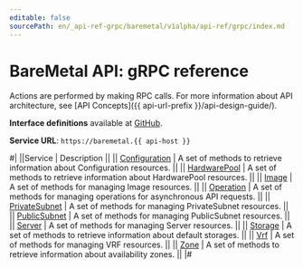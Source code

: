 ```yaml
---
editable: false
sourcePath: en/_api-ref-grpc/baremetal/v1alpha/api-ref/grpc/index.md
---
```


# BareMetal API: gRPC reference

Actions are performed by making RPC calls. For more information about API architecture, see [API Concepts]({{ api-url-prefix }}/api-design-guide/).

**Interface definitions** available at [GitHub](https://github.com/yandex-cloud/cloudapi/tree/master/yandex/cloud/baremetal/v1alpha).

**Service URL**: `https://baremetal.{{ api-host }}`

#|
||Service | Description ||
|| [Configuration](Configuration/index.md) | A set of methods to retrieve information about Configuration resources. ||
|| [HardwarePool](HardwarePool/index.md) | A set of methods to retrieve information about HardwarePool resources. ||
|| [Image](Image/index.md) | A set of methods for managing Image resources. ||
|| [Operation](Operation/index.md) | A set of methods for managing operations for asynchronous API requests. ||
|| [PrivateSubnet](PrivateSubnet/index.md) | A set of methods for managing PrivateSubnet resources. ||
|| [PublicSubnet](PublicSubnet/index.md) | A set of methods for managing PublicSubnet resources. ||
|| [Server](Server/index.md) | A set of methods for managing Server resources. ||
|| [Storage](Storage/index.md) | A set of methods to retrieve information about default storages. ||
|| [Vrf](Vrf/index.md) | A set of methods for managing VRF resources. ||
|| [Zone](Zone/index.md) | A set of methods to retrieve information about availability zones. ||
|#